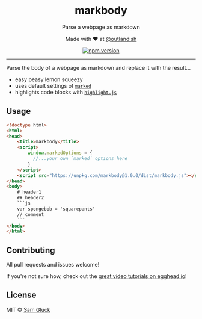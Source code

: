 <p><h1 align="center">markbody</h1></p>

<p align="center">Parse a webpage as markdown</p>

<p align="center">Made with ❤ at <a href="http://www.twitter.com/outlandish">@outlandish</a></p>
  
<p align="center">
    <a href="http://badge.fury.io/js/markbody"><img alt="npm version" src="https://badge.fury.io/js/markbody.svg" /></a>
</p>

<hr/>

Parse the body of a webpage as markdown and replace it with the result...

- easy peasy lemon squeezy
- uses default settings of [`marked`](https://github.com/chjj/marked)
- highlights code blocks with [`highlight.js`](https://highlightjs.org)

## Usage

```html
<!doctype html>
<html>
<head>
    <title>markbody</title>
    <script>
        window.markedOptions = {
          //...your own `marked` options here
        }
    </script>
    <script src="https://unpkg.com/markbody@1.0.0/dist/markbody.js"></script>
</head>
<body>
    # header1
    ## header2
    ```js
    var spongebob = 'squarepants'
    // comment
    ```
</body>
</html>
```

## Contributing

All pull requests and issues welcome!

If you're not sure how, check out the [great video tutorials on egghead.io](http://bit.ly/2aVzthz)!

## License

MIT © [Sam Gluck](github.com/sdgluck)

